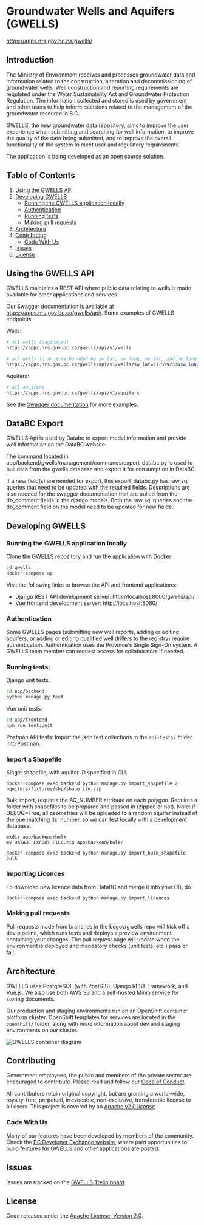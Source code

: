 # Groundwater Wells and Aquifers (GWELLS)

https://apps.nrs.gov.bc.ca/gwells/

## Introduction

The Ministry of Environment receives and processes groundwater data and information related to the construction, alteration and decommissioning of groundwater wells. Well construction and reporting requirements are regulated under the Water Sustainability Act and Groundwater Protection Regulation. The information collected and stored is used by government and other users to help inform decisions related to the management of the groundwater resource in B.C.

GWELLS, the new groundwater data repository, aims to improve the user experience when submitting and searching for well information, to improve the quality of the data being submitted, and to improve the overall functionality of the system to meet user and regulatory requirements.

The application is being developed as an open source solution.

## Table of Contents

1. [Using the GWELLS API](#Using-the-gwells-api)
1. [Developing GWELLS](#developing-gwells)
    * [Running the GWELLS application locally](#Running-the-GWELLS-application-locally)
    * [Authentication](#Authentication)
    * [Running tests](#Running-tests)
    * [Making pull requests](#Making-pull-requests)
1. [Architecture](#Architecture)
1. [Contributing](#contributing)
    * [Code With Us](#code-with-us)
1. [Issues](#issues)
1. [License](#license)

## Using the GWELLS API

GWELLS maintains a REST API where public data relating to wells is made available for other applications and services.

Our Swagger documentation is available at https://apps.nrs.gov.bc.ca/gwells/api/.  Some examples of GWELLS endpoints:

Wells:
```sh
# all wells (paginated)
https://apps.nrs.gov.bc.ca/gwells/api/v1/wells

# all wells in an area bounded by sw_lat, sw_long, ne_lat, and ne_long
https://apps.nrs.gov.bc.ca/gwells/api/v1/wells?sw_lat=51.599253&sw_long=-128.220340&ne_lat=52.108192&ne_long=-127.150547
```

Aquifers:
```sh
# all aquifers
https://apps.nrs.gov.bc.ca/gwells/api/v1/aquifers
```

See the [Swagger documentation](https://apps.nrs.gov.bc.ca/gwells/api) for more examples.

## DataBC Export

GWELLS Api is used by Databc to export model information and provide well information on the DataBC website.

The command located in app/backend/gwells/management/commands/export_databc.py is used to pull data from the gwells database and export it for consumption in DataBC. 

If a new field(s) are needed for export, this export_databc.py has raw sql queries that need to be updated with the required fields. Descriptions are also needed for the swagger documentation that are pulled from the db_comment fields in the django models. Both the raw sql queries and the db_comment field on the model need to be updated for new fields.

## Developing GWELLS

### Running the GWELLS application locally

[Clone the GWELLS repository](https://help.github.com/en/articles/cloning-a-repository) and run the application with [Docker](https://store.docker.com/search?type=edition&offering=community):
```sh
cd gwells
docker-compose up
```

Visit the following links to browse the API and frontend applications:

* Django REST API development server: http://localhost:8000/gwells/api/
* Vue frontend development server: http://localhost:8080/

### Authentication

Some GWELLS pages (submitting new well reports, adding or editing aquifers, or adding or editing qualified well drillers to the registry) require authentication. Authentication uses the Province's Single Sign-On system. A GWELLS team member can request access for collaborators if needed.

### Running tests:

Django unit tests:
```sh
cd app/backend
python manage.py test
```

Vue unit tests:
```sh
cd app/frontend
npm run test:unit
```

Postman API tests:
Import the json test collections in the `api-tests/` folder into [Postman](https://www.getpostman.com/).

### Import a Shapefile

Single shapefile, with aquifer ID specified in CLI.

```
docker-compose exec backend python manage.py import_shapefile 2 aquifers/fixtures/shp/shapefile.zip
```

Bulk import, requires the AQ_NUMBER attribute on each polygon. Requires a folder with shapefiles to be prepared and passed in (zipped or not). Note: if DEBUG=True, all geometries will be uploaded to a random aquifer instead of the one matching its' number, so we can test locally with a development database.

```
mkdir app/backend/bulk
mv DATABC_EXPORT_FILE.zip app/backend/bulk/

docker-compose exec backend python manage.py import_bulk_shapefile bulk
```

### Importing Licences

To download new licence data from DataBC and merge it into your DB, do 

```
docker-compose exec backend python manage.py import_licences
```

### Making pull requests

Pull requests made from branches in the bcgov/gwells repo will kick off a dev pipeline, which runs tests and deploys a preview environment containing your changes.  The pull request page will update when the environment is deployed and mandatory checks (unit tests, etc.) pass or fail.

## Architecture

GWELLS uses PostgreSQL (with PostGIS), Django REST Framework, and Vue.js. We also use both AWS S3 and a self-hosted Minio service for storing documents.

Our production and staging environments run on an OpenShift container platform cluster.  OpenShift templates for services are located in the `openshift/` folder, along with more information about dev and staging environments on our cluster.

![GWELLS container diagram](pics/container_diagram.png)

## Contributing

Government employees, the public and members of the private sector are encouraged to contribute.  Please read and follow our [Code of Conduct](https://github.com/bcgov/gwells/blob/master/CODE_OF_CONDUCT.md).

All contributors retain original copyright, but are granting a world-wide, royalty-free, perpetual, irrevocable, non-exclusive, transferable license to all users.  This project is covered by an [Apache v2.0 license](https://github.com/bcgov/gwells/blob/master/LICENSE).

### Code With Us

Many of our features have been developed by members of the community. Check the [BC Developer Exchange website](https://bcdevexchange.org/), where paid opportunities to build features for GWELLS and other applications are posted.

## Issues
Issues are tracked on the [GWELLS Trello board](https://trello.com/b/2UQZgXHR/wells-project-board).


## License

Code released under the [Apache License, Version 2.0](https://github.com/bcgov/gwells/blob/master/LICENSE).
